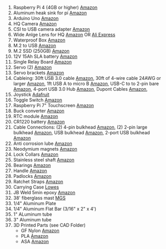 1. Raspberry Pi 4 (4GB or higher) [Amazon](https://www.amazon.com/Raspberry-Pi-4-4G-Model/dp/B081YD3VL5/ref=sr_1_5?crid=2YDK3IURB3RBJ&dib=eyJ2IjoiMSJ9.GmziFBXjr5waSxQc8tV4Uv7fjaYNNKF4EN0UoedgpZeR4VYUNUHyWIO_IlKF4Wu-N68qCSonnvy07VzKVNAN7gqKx44gdbvRdszrDtsDp13HJp5H0YoxBmL_Nd0_HjS5STpX79QHo4WQSzxjB1El9g.pdNIXIQmekwbbJ0Gvmnmr2f04OhzaSJFamDnBXhfOp4&dib_tag=se&keywords=raspberry+pi+4&qid=1705164282&sprefix=raspberry+pi+4%2Caps%2C124&sr=8-5&ufe=app_do%3Aamzn1.fos.18ed3cb5-28d5-4975-8bc7-93deae8f9840)
2. Aluminum heak sink for pi [Amazon](https://www.amazon.com/dp/B091L1XKL6?psc=1&ref=ppx_yo2ov_dt_b_product_details)
3. Arduino Uno [Amazon](https://www.amazon.com/Arduino-A000066-ARDUINO-UNO-R3/dp/B008GRTSV6/ref=sr_1_1_sspa?crid=3NKMMA3ODH91S&dib=eyJ2IjoiMSJ9.mMwW9AQ5cM5IcBhuz3WQYVkyWotQO6TDaqH1-DkZYQVhnZG5eudwvsegtvpf1bp41mQHj2tf4_KGukLsPD2KTmU-0A8M1KPJli5-sri0Ke9lLPaNl4eH59rRMn02-XMw44nM4R0nP0tnz9FLmiFKgHAbGKaYSF3dQvZ2VJ7O3ME-IENP4OgJZFusZ8iYNgTGBili-exIBKdS-YKsG7vzs4_2fh4g-I8UDNjTJBlqWj4.YI02UUmcligGMYQus9_o2_W6bVFz9kpuqTlWtUrDYPE&dib_tag=se&keywords=Arduino+Uno&qid=1708196106&sprefix=arduino+uno%2Caps%2C188&sr=8-1-spons&sp_csd=d2lkZ2V0TmFtZT1zcF9hdGY&psc=1)
4. HQ Camera [Amazon](https://www.amazon.com/Arducam-Raspberry-Camera-Sensitivity-Adapter/dp/B09YHN5DBY/ref=sr_1_1_sspa?crid=2532NGG0C3140&dib=eyJ2IjoiMSJ9.PwoomHiLEkloS_qDTsp2o7tvOJFzho6BqyZWVHGpjBSpN8BXtUS2YfTErJ19IPLeXT13s_7l6aocYW6Cfz5Jfk6qqhhtU1zEMqWfpm3Uj8vI4M8rBHETIO6ko8-bziD4euKlVwM7prmt5c18vXvG0Q.ay6wuR636hlzvimvGMRLLnaGhCu6yZDj3URKtny54Ok&dib_tag=se&keywords=raspberry%2Bpi%2Bhq%2Bcamera&qid=1705164212&sprefix=raspbery%2Bpi%2Bhq%2Bcamer%2Caps%2C108&sr=8-1-spons&ufe=app_do%3Aamzn1.fos.18ed3cb5-28d5-4975-8bc7-93deae8f9840&sp_csd=d2lkZ2V0TmFtZT1zcF9hdGY&th=1)
5. CSI to USB camera adapter [Amazon](https://www.amazon.com/dp/B08NVG2CY4?psc=1&ref=ppx_yo2ov_dt_b_product_details)
6. Wide Anlge Lens for HQ [Amazon](https://www.amazon.com/Arducam-Degree-Raspberry-Camera-Length/dp/B08GLYR572?pd_rd_w=Xlw8k&content-id=amzn1.sym.80b2efcb-1985-4e3a-b8e5-050c8b58b7cf&pf_rd_p=80b2efcb-1985-4e3a-b8e5-050c8b58b7cf&pf_rd_r=1Z3FPSEE3GW389RA6FTH&pd_rd_wg=nEwTI&pd_rd_r=934e3346-821a-4ffd-a210-5c8206a14ca7&pd_rd_i=B08GLYR572&psc=1&ref_=pd_bap_d_grid_rp_0_108_t) OR [Ali Express](https://www.aliexpress.us/item/3256806167870673.html?spm=a2g0o.order_list.order_list_main.107.ef7b1802L27fD4&gatewayAdapt=glo2usa)
7. Waterproof Box [Amazon](https://www.amazon.com/QILIPSU-Waterproof-Electrical-Enclosure-Weatherproof/dp/B0BWK5LXTR?pd_rd_w=Xlw8k&content-id=amzn1.sym.80b2efcb-1985-4e3a-b8e5-050c8b58b7cf&pf_rd_p=80b2efcb-1985-4e3a-b8e5-050c8b58b7cf&pf_rd_r=1Z3FPSEE3GW389RA6FTH&pd_rd_wg=nEwTI&pd_rd_r=934e3346-821a-4ffd-a210-5c8206a14ca7&pd_rd_i=B0BWK5LXTR&ref_=pd_bap_d_grid_rp_0_32_t&th=1)
8. M.2 to USB [Amazon](https://www.amazon.com/UGREEN-Enclosure-Aluminum-External-Tool-Free/dp/B07NPG5H83?pd_rd_w=Xlw8k&content-id=amzn1.sym.80b2efcb-1985-4e3a-b8e5-050c8b58b7cf&pf_rd_p=80b2efcb-1985-4e3a-b8e5-050c8b58b7cf&pf_rd_r=1Z3FPSEE3GW389RA6FTH&pd_rd_wg=nEwTI&pd_rd_r=934e3346-821a-4ffd-a210-5c8206a14ca7&pd_rd_i=B07NPG5H83&psc=1&ref_=pd_bap_d_grid_rp_0_204_t)
9. M.2 SSD (250GB) [Amazon](https://www.amazon.com/gp/product/B08K3S3MLH/ref=ppx_yo_dt_b_search_asin_title?ie=UTF8&th=1)
10. 12V 15Ah SLA battery [Amazon](https://www.amazon.com/dp/B00K8V2FUE?ref=ppx_yo2ov_dt_b_product_details&th=1)
11. Single Relay Board [Amazon](https://www.amazon.com/HiLetgo-Channel-optocoupler-Support-Trigger/dp/B00LW15A4W/ref=sr_1_8?crid=211JOUOQA01J5&dib=eyJ2IjoiMSJ9.1rOn6UQF8fpFlVShD35Z4bCGBh3w1zdwSletb_X93gg1SPYT7XHGTkeYu_rA-6bDwQphOeHofyMLYJnFu83mXzwjY27L3cgc6McUyhX8OIVBcdnmOuBhusRaEH2XJtq0DY4ZsMRkBtVmD9jp4VCBvg.6r3OjjjslwGaUutDQsmIg58xF5sKsjhvglcdBrSng_g&dib_tag=se&keywords=relay+board&qid=1705164161&sprefix=relay+board%2Caps%2C122&sr=8-8)
12. Servo (2) [Amazon](https://www.amazon.com/Miuzei-Torque-Digital-Waterproof-Control/dp/B07HNTKSZT?pd_rd_w=Xlw8k&content-id=amzn1.sym.80b2efcb-1985-4e3a-b8e5-050c8b58b7cf&pf_rd_p=80b2efcb-1985-4e3a-b8e5-050c8b58b7cf&pf_rd_r=1Z3FPSEE3GW389RA6FTH&pd_rd_wg=nEwTI&pd_rd_r=934e3346-821a-4ffd-a210-5c8206a14ca7&pd_rd_i=B07HNTKSZT&psc=1&ref_=pd_bap_d_grid_rp_0_84_t)
13. Servo brackets [Amazon](https://www.amazon.com/Servo-Mount-Bracket-MG996R-Steering/dp/B07PQ12TXS?pd_rd_w=Xlw8k&content-id=amzn1.sym.80b2efcb-1985-4e3a-b8e5-050c8b58b7cf&pf_rd_p=80b2efcb-1985-4e3a-b8e5-050c8b58b7cf&pf_rd_r=1Z3FPSEE3GW389RA6FTH&pd_rd_wg=nEwTI&pd_rd_r=934e3346-821a-4ffd-a210-5c8206a14ca7&pd_rd_i=B07PQ12TXS&psc=1&ref_=pd_bap_d_grid_rp_0_110_t)
14. Cableing: 30ft USB 3.0 cable [Amazon](https://www.amazon.com/GearIT-Extension-Female-Repeater-Playstation/dp/B09TMX967R/ref=sr_1_6?crid=3U01KKJDAZ103&dib=eyJ2IjoiMSJ9.MdFM3k6wFBsKRhAIokEwUpsw8sNiJG_OgDJKHDK3wyuj610go1wvTSqojGtKCo-chtY02pmO8peGnz6ZAqKBbAuFfYjmcvi1dx-ftbPNPcv96W_ZfwwblIWEqtgDsOAPGiKOBQd-3Ikc1p9F0sUkmw.IceWTBuk6FJzeIRLm0Btvi4CDBouO4AgfudbGJAmOLs&dib_tag=se&keywords=30ft%2Busb%2Bcable&qid=1705164351&sprefix=30ft%2Busb%2Bcable%2Caps%2C127&sr=8-6&th=1), 30ft of 4-wire cable 24AWG or larger [Amazon](https://www.amazon.com/24AWG-UL2464-Power-Yellow-Conductors/dp/B07TJGPB4S?pd_rd_w=Xlw8k&content-id=amzn1.sym.80b2efcb-1985-4e3a-b8e5-050c8b58b7cf&pf_rd_p=80b2efcb-1985-4e3a-b8e5-050c8b58b7cf&pf_rd_r=1Z3FPSEE3GW389RA6FTH&pd_rd_wg=nEwTI&pd_rd_r=934e3346-821a-4ffd-a210-5c8206a14ca7&pd_rd_i=B07TJGPB4S&ref_=pd_bap_d_grid_rp_0_192_t&th=1), 1ft USB A to micro B [Amazon](https://www.amazon.com/dp/B09XK4JDBJ?psc=1&ref=ppx_yo2ov_dt_b_product_details), USB-C to to 2-pin bare [Amazon](https://www.amazon.com/dp/B0CCYVFQSX?ref=ppx_yo2ov_dt_b_product_details&th=1), 4-port USB 3.0 Hub [Amazon](https://www.amazon.com/dp/B0BFGSCTNN?psc=1&ref=ppx_yo2ov_dt_b_product_details), Dupont Cables [Amazon](https://www.amazon.com/Elegoo-EL-CP-004-Multicolored-Breadboard-arduino/dp/B01EV70C78/ref=sr_1_1_sspa?crid=3KE3TOHJA8S7B&dib=eyJ2IjoiMSJ9.tjHxIQLJsk16_0YVtUGN6Tqnr8euWNsWVjpSaq5RQkbECtJJzSx54sj4Nj8dVEDN2yBMwLKPiXqZvpXHJdzswMznUDExT5L3BPXC_jaEm1jF8hrODOE6lRW1MRBIotopp-Ns--H8IaAhO3AzQiSVTQ.1-UVTw6Cj5fwsjZfQOocFkylhHq867WU52WQP9hpFyA&dib_tag=se&keywords=dupont%2Bcables&qid=1705169671&s=electronics&sprefix=dupoint%2Bcables%2Celectronics%2C90&sr=1-1-spons&sp_csd=d2lkZ2V0TmFtZT1zcF9hdGY&th=1),
15. Joystick [Adafruit](https://www.adafruit.com/product/512)
16. Toggle Switch [Amazon](https://www.amazon.com/Nilight-90013L-Toggle-Control-Warranty/dp/B07T1JG6BD/ref=sr_1_3?dib=eyJ2IjoiMSJ9.Qw52rv-WwTqIUYYxqK5EQIY80fEW4y16hBFfXUVs6FoqVuicKRhmPEM7FdIBeP54LM2V9H5Y6GgQg66fZQuZlXVksvy_SvKoRetBttDOCEdEVQGSuV_69e45vXnhPjWdg3T0dVNUy1cTVq0-gkkJFg.wM3w7zvMuSfUaaefdIXdf9ur3WD77rsmw6_cWW0eTJQ&dib_tag=se&keywords=led%2Bswitch&qid=1705169752&sr=8-3&th=1)
17. Raspberry Pi 7" Touchscreen [Amazon](https://www.amazon.com/dp/B0153R2A9I?psc=1&ref=ppx_yo2ov_dt_b_product_details)
18. Buck converter [Amazon](https://www.amazon.com/UCTRONICS-Converter-Transformer-Voltage-Regulator/dp/B07XXWQ49N?pd_rd_w=Xlw8k&content-id=amzn1.sym.80b2efcb-1985-4e3a-b8e5-050c8b58b7cf&pf_rd_p=80b2efcb-1985-4e3a-b8e5-050c8b58b7cf&pf_rd_r=1Z3FPSEE3GW389RA6FTH&pd_rd_wg=nEwTI&pd_rd_r=934e3346-821a-4ffd-a210-5c8206a14ca7&pd_rd_i=B07XXWQ49N&psc=1&ref_=pd_bap_d_grid_rp_0_103_t)
19. RTC module [Amazon](https://www.amazon.com/dp/B07W6Y4P99?psc=1&ref=ppx_yo2ov_dt_b_product_details)
20. CR1220 battery [Amazon](https://www.amazon.com/dp/B003CU3E2Q?psc=1&ref=ppx_yo2ov_dt_b_product_details)
21. Cable Connections: (2) 4-pin bulkhead [Amazon](https://www.amazon.com/dp/B07DGVC786?ref=ppx_yo2ov_dt_b_product_details&th=1), (2) 2-pin large bulkhead [Amazon](https://www.amazon.com/SZJELEN-2Pin-12Pin-Waterproof-Circular-Connector/dp/B07DCKRTRQ?pd_rd_w=Xlw8k&content-id=amzn1.sym.80b2efcb-1985-4e3a-b8e5-050c8b58b7cf&pf_rd_p=80b2efcb-1985-4e3a-b8e5-050c8b58b7cf&pf_rd_r=1Z3FPSEE3GW389RA6FTH&pd_rd_wg=nEwTI&pd_rd_r=934e3346-821a-4ffd-a210-5c8206a14ca7&pd_rd_i=B07DCKRTRQ&ref_=pd_bap_d_grid_rp_0_19_t&th=1), USB bulkhead [Amazon](https://www.amazon.com/CNLINKO-Connector-Receptacles-Waterproof-Industrial/dp/B079957VC3/ref=sr_1_4?crid=1GQE4FBNHDK1H&dib=eyJ2IjoiMSJ9.VNIdCcWuHi4pdn9NlVP2tPwnh37upGTBuctla2PghuXOuQj6cmA1BfXWdR7oVHfLkyuHDhitN1HKuFCy6FOQJHGJOgd6S61gpJeuNqSKEPqjSIY5wTxEhtm2PB7DlKnlropawVBoYUQlU1xgi5r9wA.2CSlcpscEhtD7dgmMIBV67rPQICM85FF7gF_tr8e7GA&dib_tag=se&keywords=waterproof+usb+bulkhead&qid=1705164477&sprefix=waterproof+usb+bulkhead%2Caps%2C118&sr=8-4), 2-port USB bulkhead [Amazon](https://www.amazon.com/ICESPRING-Female-Extension-Motorcycle-Dashboard/dp/B01MY1WDIU/ref=sr_1_4?crid=2YX6X9PZEZMW6&dib=eyJ2IjoiMSJ9.3pciwPs1dPSSnYRpmG6fzhkLXXIkM6jdl1-OQ83bgtVf0pZLrRZenIWh3hMmFedEu1TzSYqzWTuHcdEuKIJpUY-sy3sXtgp3_0Xu9HsCUWtny2JbOMOuDF2eQl3hrHoYRAGKLLdM10KazKANz-GbMg.NhBVlQMCoi0iD2RNPdrLD_CpIjUo-ySOy-WehUjLJtM&dib_tag=se&keywords=2+port+usb+bulkhead&qid=1705164444&sprefix=2+port+usb+bulkhead%2Caps%2C115&sr=8-4)
22. Anti corrosion lube [Amazon](https://www.amazon.com/dp/B000K8ZZ3O?psc=1&ref=ppx_yo2ov_dt_b_product_details)
23. Neodymium magnets [Amazon](https://www.amazon.com/dp/B072K5SLXK?psc=1&ref=ppx_yo2ov_dt_b_product_details)
24. Lock Collars [Amazon](https://www.amazon.com/Befenybay-Collar-Shaft-Screw-Printer/dp/B07V41FRZS?pd_rd_w=Xlw8k&content-id=amzn1.sym.80b2efcb-1985-4e3a-b8e5-050c8b58b7cf&pf_rd_p=80b2efcb-1985-4e3a-b8e5-050c8b58b7cf&pf_rd_r=1Z3FPSEE3GW389RA6FTH&pd_rd_wg=nEwTI&pd_rd_r=934e3346-821a-4ffd-a210-5c8206a14ca7&pd_rd_i=B07V41FRZS&ref_=pd_bap_d_grid_rp_0_60_t&th=1)
25. Stainless steel shaft [Amazon](https://www.amazon.com/Eowpower-Linear-Motion-Shaft-Hardened/dp/B01NCOMFLT?pd_rd_w=Xlw8k&content-id=amzn1.sym.80b2efcb-1985-4e3a-b8e5-050c8b58b7cf&pf_rd_p=80b2efcb-1985-4e3a-b8e5-050c8b58b7cf&pf_rd_r=1Z3FPSEE3GW389RA6FTH&pd_rd_wg=nEwTI&pd_rd_r=934e3346-821a-4ffd-a210-5c8206a14ca7&pd_rd_i=B01NCOMFLT&psc=1&ref_=pd_bap_d_grid_rp_0_101_t)
26. Bearings [Amazon](https://www.amazon.com/QINGZHENG-6001-2RS-Bearings-12x28x8mm-Bearing/dp/B0BJDCXHKB/ref=sr_1_1_sspa?crid=OS0DF87164RZ&dib=eyJ2IjoiMSJ9.V0wRQ4zhtiVgu4hJe6nONxQ9rPEkm6Fri8Lov1ajgObT-M03SB_wfMoLU-C49BEUXnV1dtJxlcYRJjyAEtqkiB78fznjtVXbFu08bVimm9TaGaOyYpYVi4jsJb4VUraofiBmDkluUCqYhJrtMi1ddQ.xkwgRGNn1bvK5HMYWfuutJ-JnKgVLFz0SyacF-rN4qA&dib_tag=se&keywords=bearings&qid=1705164407&sprefix=bearing%2Caps%2C150&sr=8-1-spons&sp_csd=d2lkZ2V0TmFtZT1zcF9hdGY&psc=1)
27. Handle [Amazon](https://www.amazon.com/TEANTECH-Handles-Replacement-Accessory-Suitcase/dp/B07VP13LXT?pd_rd_w=Xlw8k&content-id=amzn1.sym.80b2efcb-1985-4e3a-b8e5-050c8b58b7cf&pf_rd_p=80b2efcb-1985-4e3a-b8e5-050c8b58b7cf&pf_rd_r=1Z3FPSEE3GW389RA6FTH&pd_rd_wg=nEwTI&pd_rd_r=934e3346-821a-4ffd-a210-5c8206a14ca7&pd_rd_i=B07VP13LXT&psc=1&ref_=pd_bap_d_grid_rp_0_63_t)
28. Padlocks [Amazon](https://www.amazon.com/Solid-Brass-Keyed-Alike-Hardened-Steel-Brass-Keys-Locker-Lock/dp/B07B8XPV5T/ref=sxin_14_pa_sp_search_thematic_sspa?content-id=amzn1.sym.71c5deab-a2e4-4b74-b50e-3c6d8a62895b%3Aamzn1.sym.71c5deab-a2e4-4b74-b50e-3c6d8a62895b&crid=2X1QPYJ3XBR4D&cv_ct_cx=padlock%2Bsmall&dib=eyJ2IjoiMSJ9.iBXKITnG-wzaNFDYBKQqFyI39aufdwoPGjyXCJyF0c_DHmRHfC_qBtxQfopHztk4BYOAyCMvitEoJHA6pZLtZQ.tnZrPpJPyWlsuR0-xuXhOP76fEtCx6xF4MgOtpby2z4&dib_tag=se&keywords=padlock%2Bsmall&pd_rd_i=B07B8XPV5T&pd_rd_r=1dfb438b-7be6-4482-bede-8ae505f55719&pd_rd_w=UKPi3&pd_rd_wg=ya5Oh&pf_rd_p=71c5deab-a2e4-4b74-b50e-3c6d8a62895b&pf_rd_r=118R4391D5W65AVSWZ6W&qid=1705170750&sbo=RZvfv%2F%2FHxDF%2BO5021pAnSA%3D%3D&sprefix=padlock%2Bsmall%2Caps%2C112&sr=1-2-7efdef4d-9875-47e1-927f-8c2c1c47ed49-spons&sp_csd=d2lkZ2V0TmFtZT1zcF9zZWFyY2hfdGhlbWF0aWM&th=1)
29. Ratchet Straps [Amazon](https://www.amazon.com/STANLEY-S1007-Yellow-Ratchet-Straps/dp/B07V6X65QD/ref=sr_1_5?crid=KJNMKW5JLGVM&dib=eyJ2IjoiMSJ9.qnVLVLvO67jTbEtvDGyEMXqwGJhLJ6McNo2EYQ9FBkujseMfe0P4_GyztzVELec4GF_IlhMDk0o_0DFJBw6O_bNTQ6Ty-X2kU2VIelYKZBbdAFXF1vbV0h-yaac3bS0GmdqtChnVVloS7W0F2J0dkQ.ooTiM9n0pNn1hZmiSbwYSdStOx8okQz434_r_CGKntk&dib_tag=se&keywords=ratchet%2Bstrap&qid=1705170854&s=hi&sprefix=wrachet%2Bstrsp%2Ctools%2C93&sr=1-5&th=1)
30. Carrying Case [Lowes](https://www.lowes.com/collections/Kobalt-CASESTACK-Storage-Accessories-Collection/GR_8633)
31. JB Weld 5min epoxy [Amazon](https://www.amazon.com/J-B-Weld-ClearWeld-Syringe-25mL/dp/B09C6R4VSQ?pd_rd_w=Xlw8k&content-id=amzn1.sym.80b2efcb-1985-4e3a-b8e5-050c8b58b7cf&pf_rd_p=80b2efcb-1985-4e3a-b8e5-050c8b58b7cf&pf_rd_r=1Z3FPSEE3GW389RA6FTH&pd_rd_wg=nEwTI&pd_rd_r=934e3346-821a-4ffd-a210-5c8206a14ca7&pd_rd_i=B09C6R4VSQ&ref_=pd_bap_d_grid_rp_0_73_t&th=1)
32. 38' fiberglass mast [MGS](https://mgs4u.com/product/38-feet-heavy-duty-fiberglass-push-up-mast-mk-6-hd/)
33. 1/4" Aluminum Plate
34. 1/4" Aluminum Flat Bar (3/16" x 2" x 4') 
35. 1" ALuminum tube
36. 3" Aluminum tube
37. 3D Printed Parts (see CAD Folder)
    - GF Nylon [Amazon](https://www.amazon.com/YXPOLYER-Reinforced-Filament-Engineering-Increased/dp/B09ZXL1J6V/ref=sr_1_7_sspa?crid=1TNR78GXYZ6JD&dib=eyJ2IjoiMSJ9.DHgw8s04lq-lacaU3fj5KbFb_vaH0LMHtbNmRhfgt8Urjv7w7MfwwNEoOghT-Et3PEwj7py0mSHSY-MMxxGmyoyCisk4BVCsOuFvjE-O0hYuwkQdVihU9AuUjGkF10XOoTMnUvZoD1usGoBZxppltQ.-cPvASSvBKHP3RhhQxVyrur9N2kkwy-YW4uqE8RJs3Q&dib_tag=se&keywords=GF+Nylon+filament&qid=1705164989&sprefix=gf+nylon+filament%2Caps%2C108&sr=8-7-spons&sp_csd=d2lkZ2V0TmFtZT1zcF9tdGY&psc=1)
    - PLA [Amazon](https://www.amazon.com/ELEGOO-Filament-Stronger-Dimensional-Accuracy/dp/B0C14PVBPB/ref=sr_1_7_sspa?crid=RRFYFAD3AKMO&dib=eyJ2IjoiMSJ9.CARxe61aHddBMGRb2rQvndfXh9wmFkVlVk8A4D300MlCYfKAkkTOz8b7e8Ny-ejv-JWd5EPos5nJcpZgMSiYoLgGc8-IuLCguEoKEAjux9HezYqs3ZaxbtvXiRSAdZ4PFxMUpxLjbnLxvvnnoNc_9Q.WaUXQpD2-9T-rnT78B9xdOEeEnWQx8t37QjgKnE6on0&dib_tag=se&keywords=PLA&qid=1705165014&sprefix=pla%2Caps%2C147&sr=8-7-spons&sp_csd=d2lkZ2V0TmFtZT1zcF9tdGY&th=1)
    - ASA [Amazon](https://www.amazon.com/dp/B0CD18NM4K?psc=1&ref=ppx_yo2ov_dt_b_product_details)

